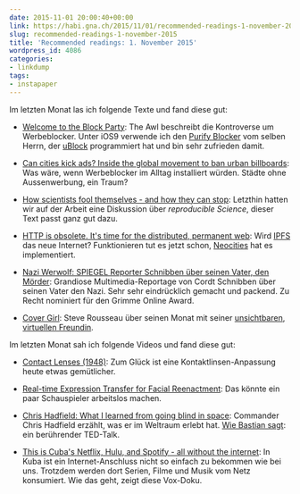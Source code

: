 ```yaml
---
date: 2015-11-01 20:00:40+00:00
link: https://habi.gna.ch/2015/11/01/recommended-readings-1-november-2015/
slug: recommended-readings-1-november-2015
title: 'Recommended readings: 1. November 2015'
wordpress_id: 4086
categories:
- linkdump
tags:
- instapaper
---
```


Im letzten Monat las ich folgende Texte und fand diese gut:





  * [Welcome to the Block Party](http://www.theawl.com/2015/09/welcome-to-the-block-party): The Awl beschreibt die Kontroverse um Werbeblocker. Unter iOS9 verwende ich den [Purify Blocker](https://itunes.apple.com/ch/app/purify-blocker-no-ads.-no/id1030156203?l=en&mt=8) vom selben Herrn, der [uBlock](https://www.ublock.org) programmiert hat und bin sehr zufrieden damit.


  * [Can cities kick ads? Inside the global movement to ban urban billboards](https://www.theguardian.com/cities/2015/aug/11/can-cities-kick-ads-ban-urban-billboards): Was wäre, wenn Werbeblocker im Alltag installiert würden. Städte ohne Aussenwerbung, ein Traum?


  * [How scientists fool themselves - and how they can stop](http://www.nature.com/news/how-scientists-fool-themselves-and-how-they-can-stop-1.18517): Letzthin hatten wir auf der Arbeit eine Diskussion über _reproducible Science_, dieser Text passt ganz gut dazu.


  * [HTTP is obsolete. It's time for the distributed, permanent web](https://blog.neocities.org/its-time-for-the-permanent-web.html): Wird [IPFS](http://ipfs.io) das neue Internet? Funktionieren tut es jetzt schon, [Neocities](https://neocities.org) hat es implementiert.


  * [Nazi Werwolf: SPIEGEL Reporter Schnibben über seinen Vater, den Mörder](http://www.spiegel.de/politik/deutschland/nazi-werwolf-spiegel-reporter-schnibben-ueber-seinen-vater-moerder-a-963465.html): Grandiose Multimedia-Reportage von Cordt Schnibben über seinen Vater den Nazi. Sehr sehr eindrücklich gemacht und packend. Zu Recht nominiert für den Grimme Online Award.


  * [Cover Girl](http://digg.com/2015/my-month-with-an-invisible-girlfriend): Steve Rousseau über seinen Monat mit seiner [unsichtbaren, virtuellen Freundin](https://invisiblegirlfriend.com).



Im letzten Monat sah ich folgende Videos und fand diese gut:



  * [Contact Lenses (1948)](https://www.youtube.com/watch?v=XXu5dFS7KXQ): Zum Glück ist eine Kontaktlinsen-Anpassung heute etwas gemütlicher.


  * [Real-time Expression Transfer for Facial Reenactment](https://www.youtube.com/watch?v=eXVspNUeiWw): Das könnte ein paar Schauspieler arbeitslos machen.


  * [Chris Hadfield: What I learned from going blind in space](https://www.youtube.com/watch?v=Zo62S0ulqhA): Commander Chris Hadfield erzählt, was er im Weltraum erlebt hat. [Wie Bastian sagt](https://blog.dasrecht.net/2015/08/20/chris-hadfield-what-i-learned-from-going-blind-in-space/): ein berührender TED-Talk.


  * [This is Cuba's Netflix, Hulu, and Spotify - all without the internet](https://www.youtube.com/watch?v=fTTno8D-b2E): In Kuba ist ein Internet-Anschluss nicht so einfach zu bekommen wie bei uns. Trotzdem werden dort Serien, Filme und Musik vom Netz konsumiert. Wie das geht, zeigt diese Vox-Doku.


